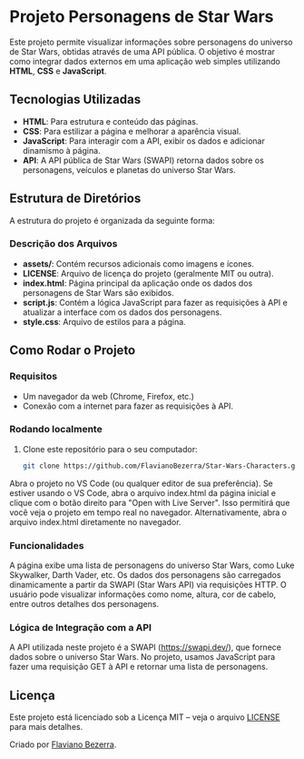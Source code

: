 # Projeto Personagens de Star Wars

Este projeto permite visualizar informações sobre personagens do universo de Star Wars, obtidas através de uma API pública. O objetivo é mostrar como integrar dados externos em uma aplicação web simples utilizando **HTML**, **CSS** e **JavaScript**.

## Tecnologias Utilizadas

- **HTML**: Para estrutura e conteúdo das páginas.
- **CSS**: Para estilizar a página e melhorar a aparência visual.
- **JavaScript**: Para interagir com a API, exibir os dados e adicionar dinamismo à página.
- **API**: A API pública de Star Wars (SWAPI) retorna dados sobre os personagens, veículos e planetas do universo Star Wars.

## Estrutura de Diretórios

A estrutura do projeto é organizada da seguinte forma:


### Descrição dos Arquivos

- **assets/**: Contém recursos adicionais como imagens e ícones.
- **LICENSE**: Arquivo de licença do projeto (geralmente MIT ou outra).
- **index.html**: Página principal da aplicação onde os dados dos personagens de Star Wars são exibidos.
- **script.js**: Contém a lógica JavaScript para fazer as requisições à API e atualizar a interface com os dados dos personagens.
- **style.css**: Arquivo de estilos para a página.

## Como Rodar o Projeto

### Requisitos

- Um navegador da web (Chrome, Firefox, etc.)
- Conexão com a internet para fazer as requisições à API.

### Rodando localmente

1. Clone este repositório para o seu computador:
   ```bash
   git clone https://github.com/FlavianoBezerra/Star-Wars-Characters.git
Abra o projeto no VS Code (ou qualquer editor de sua preferência). Se estiver usando o VS Code, abra o arquivo index.html da página inicial e clique com o botão direito para "Open with Live Server". Isso permitirá que você veja o projeto em tempo real no navegador. Alternativamente, abra o arquivo index.html diretamente no navegador.

### Funcionalidades
A página exibe uma lista de personagens do universo Star Wars, como Luke Skywalker, Darth Vader, etc.
Os dados dos personagens são carregados dinamicamente a partir da SWAPI (Star Wars API) via requisições HTTP.
O usuário pode visualizar informações como nome, altura, cor de cabelo, entre outros detalhes dos personagens.
### Lógica de Integração com a API
A API utilizada neste projeto é a SWAPI (https://swapi.dev/), que fornece dados sobre o universo Star Wars. No projeto, usamos JavaScript para fazer uma requisição GET à API e retornar uma lista de personagens.

## Licença

Este projeto está licenciado sob a Licença MIT – veja o arquivo [LICENSE](LICENSE) para mais detalhes.

Criado por [Flaviano Bezerra](https://www.linkedin.com/in/flaviano-bezerra-5203bb333).

